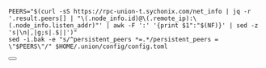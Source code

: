 ---
---

<div class="code-block-wrapper"><!-- Note: Change nodename and $HOME/.binary -->
  <pre><code>PEERS="$(curl -sS https://rpc-union-t.sychonix.com/net_info | jq -r '.result.peers[] | "\(.node_info.id)@\(.remote_ip):\(.node_info.listen_addr)"' | awk -F ':' '{print $1":"$(NF)}' | sed -z 's|\n|,|g;s|.$||')"
sed -i.bak -e "s/^persistent_peers *=.*/persistent_peers = \"$PEERS\"/" $HOME/.union/config/config.toml</code></pre>
  <button class="copy-btn"><i class="fas fa-copy"></i></button><!-- Note: Change nodename and $HOME/.binary -->
</div>
